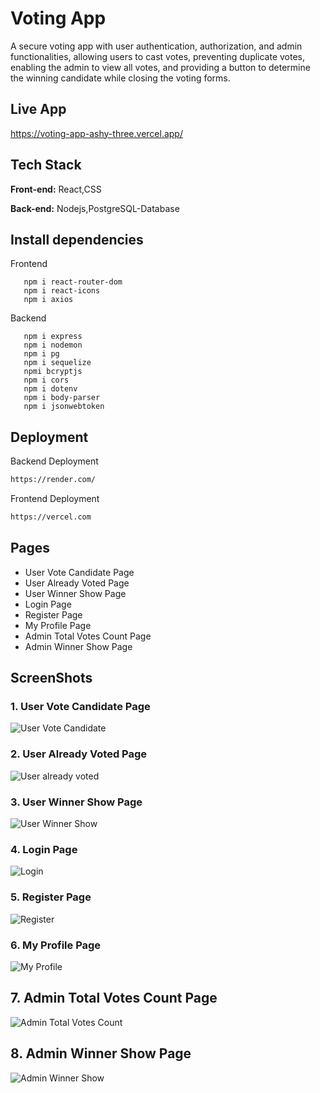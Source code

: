 # Voting App

A secure voting app with user authentication, authorization, and admin functionalities, allowing users to cast votes, preventing duplicate votes, enabling the admin to view all votes, and providing a button to determine the winning candidate while closing the voting forms.

## Live App

https://voting-app-ashy-three.vercel.app/

## Tech Stack

**Front-end:** React,CSS

**Back-end:** Nodejs,PostgreSQL-Database

## Install dependencies

 Frontend
```
   npm i react-router-dom
   npm i react-icons
   npm i axios
```
 Backend
```
   npm i express
   npm i nodemon
   npm i pg
   npm i sequelize
   npmi bcryptjs
   npm i cors
   npm i dotenv
   npm i body-parser
   npm i jsonwebtoken
```
## Deployment

Backend Deployment
```bash
https://render.com/
```
Frontend Deployment
```bash
https://vercel.com
```

## Pages

-   User Vote Candidate Page
-   User Already Voted Page
-   User Winner Show Page
-   Login Page
-   Register Page
-   My Profile Page
-   Admin Total Votes Count Page
-   Admin Winner Show Page

## ScreenShots
### 1. User Vote Candidate Page
![User Vote Candidate](https://github.com/nitinkondhari03/Voting_App/assets/107460712/8fede8e7-0ad6-4cb0-b8c4-6b742ec21b05)

### 2. User Already Voted Page
![User already voted](https://github.com/nitinkondhari03/Voting_App/assets/107460712/77121e92-c463-4ad3-9f70-0999a2832d7e)

### 3. User Winner Show Page
![User Winner Show](https://github.com/nitinkondhari03/Voting_App/assets/107460712/e734e517-c977-4e80-a107-088e1691158d)

### 4. Login Page
![Login](https://github.com/nitinkondhari03/Voting_App/assets/107460712/15114fd4-c277-4764-acbe-2ecb7b12fe22)

### 5. Register Page
![Register](https://github.com/nitinkondhari03/Voting_App/assets/107460712/00df7d57-85b0-4909-a07f-f200dec9aa78)

### 6. My Profile Page
![My Profile](https://github.com/nitinkondhari03/Voting_App/assets/107460712/a5825549-b019-4724-8011-5466776e3f00)

## 7. Admin Total Votes Count Page
![Admin Total Votes Count](https://github.com/nitinkondhari03/Voting_App/assets/107460712/045fbdf1-8e4d-4372-9666-4bbd942b9d59)

## 8. Admin Winner Show Page
![Admin Winner Show ](https://github.com/nitinkondhari03/Voting_App/assets/107460712/f6ec8647-8531-4232-bfa2-4594f26033a2)


